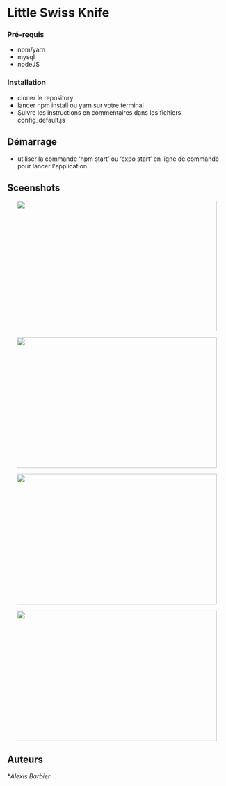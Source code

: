 # Little Swiss Knife


### Pré-requis
- npm/yarn
- mysql
- nodeJS

### Installation
- cloner le repository
- lancer npm install ou yarn sur votre terminal
- Suivre les instructions en commentaires dans les fichiers config_default.js

## Démarrage

- utiliser la commande ‘npm start’ ou ‘expo start’ en ligne de commande pour lancer l'application.

## Sceenshots

 <div display="flex" flexDirection="row" justifyContent= "space-between">
  <p align="center">
   <img width="460" height="300" src="">
  </p>
  <p align="center">
   <img width="460" height="300" src="">
  </p>
  <p align="center">
   <img width="460" height="300" src="">
  </p>
  <p align="center">
   <img width="460" height="300" src="">
  </p>
</div>

## Auteurs
**Alexis Barbier*

